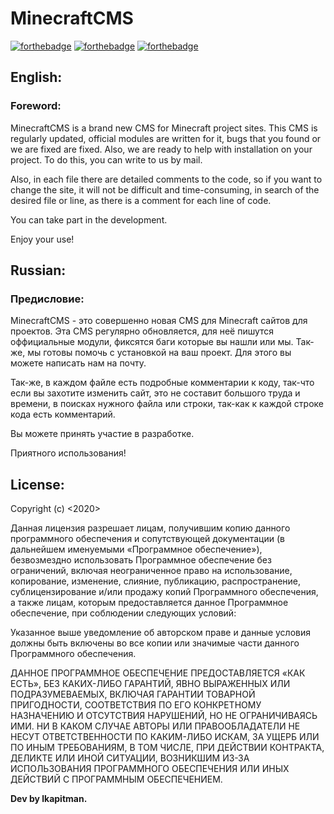# MinecraftCMS

[![forthebadge](https://forthebadge.com/images/badges/built-with-love.svg)](https://forthebadge.com)
[![forthebadge](https://forthebadge.com/images/badges/uses-html.svg)](https://forthebadge.com)
[![forthebadge](https://forthebadge.com/images/badges/built-by-hipsters.svg)](https://forthebadge.com)

## English:

### Foreword:

MinecraftCMS is a brand new CMS for Minecraft project sites.
This CMS is regularly updated, official modules are written for it, bugs that you found or we are fixed are fixed.
Also, we are ready to help with installation on your project. To do this, you can write to us by mail.

Also, in each file there are detailed comments to the code, so if you want to change the site,
it will not be difficult and time-consuming, in search of the desired file or line,
as there is a comment for each line of code.

You can take part in the development.

Enjoy your use!


## Russian:


### Предисловие:

MinecraftCMS - это совершенно новая CMS для Minecraft сайтов для проектов.
Эта CMS регулярно обновляется, для неё пишутся оффициальные модули, фиксятся баги которые вы нашли или мы.
Так-же, мы готовы помочь с установкой на ваш проект. Для этого вы можете написать нам на почту.

Так-же, в каждом файле есть подробные комментарии к коду, так-что если вы захотите изменить сайт,
это не составит большого труда и времени, в поисках нужного файла или строки,
так-как к каждой строке кода есть комментарий.

Вы можете принять участие в разработке.

Приятного использования!


## License:


Copyright (c) <2020> <lkapitman>

Данная лицензия разрешает лицам, получившим копию данного программного обеспечения и сопутствующей документации (в дальнейшем именуемыми «Программное обеспечение»), безвозмездно использовать Программное обеспечение без ограничений, включая неограниченное право на использование, копирование, изменение, слияние, публикацию, распространение, сублицензирование и/или продажу копий Программного обеспечения, а также лицам, которым предоставляется данное Программное обеспечение, при соблюдении следующих условий:

Указанное выше уведомление об авторском праве и данные условия должны быть включены во все копии или значимые части данного Программного обеспечения.

ДАННОЕ ПРОГРАММНОЕ ОБЕСПЕЧЕНИЕ ПРЕДОСТАВЛЯЕТСЯ «КАК ЕСТЬ», БЕЗ КАКИХ-ЛИБО ГАРАНТИЙ, ЯВНО ВЫРАЖЕННЫХ ИЛИ ПОДРАЗУМЕВАЕМЫХ, ВКЛЮЧАЯ ГАРАНТИИ ТОВАРНОЙ ПРИГОДНОСТИ, СООТВЕТСТВИЯ ПО ЕГО КОНКРЕТНОМУ НАЗНАЧЕНИЮ И ОТСУТСТВИЯ НАРУШЕНИЙ, НО НЕ ОГРАНИЧИВАЯСЬ ИМИ. НИ В КАКОМ СЛУЧАЕ АВТОРЫ ИЛИ ПРАВООБЛАДАТЕЛИ НЕ НЕСУТ ОТВЕТСТВЕННОСТИ ПО КАКИМ-ЛИБО ИСКАМ, ЗА УЩЕРБ ИЛИ ПО ИНЫМ ТРЕБОВАНИЯМ, В ТОМ ЧИСЛЕ, ПРИ ДЕЙСТВИИ КОНТРАКТА, ДЕЛИКТЕ ИЛИ ИНОЙ СИТУАЦИИ, ВОЗНИКШИМ ИЗ-ЗА ИСПОЛЬЗОВАНИЯ ПРОГРАММНОГО ОБЕСПЕЧЕНИЯ ИЛИ ИНЫХ ДЕЙСТВИЙ С ПРОГРАММНЫМ ОБЕСПЕЧЕНИЕМ.


__Dev by lkapitman.__
